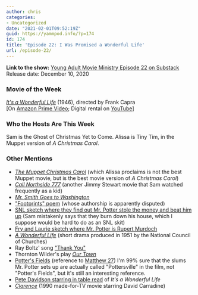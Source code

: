 ```yaml
---
author: chris
categories:
- Uncategorized
date: "2021-02-01T09:52:19Z"
guid: https://yammpod.info/?p=174
id: 174
title: 'Episode 22: I Was Promised a Wonderful Life'
url: /episode-22/
---
```

**Link to the show:** [Young Adult Movie Ministry Episode 22 on Substack](https://yammpod.substack.com/p/episode-22-i-was-promised-a-wonderful)  
Release date: December 10, 2020

### Movie of the Week

_[It's a Wonderful Life](https://www.imdb.com/title/tt0038650/)_ (1946), directed by Frank Capra  
[On [Amazon Prime Video](https://www.netflix.com/watch/70299871?source=35); Digital rental on [YouTube](http://www.youtube.com/watch?v=Lnqj06xMy_A)]

### Who the Hosts Are This Week

Sam is the Ghost of Christmas Yet to Come. Alissa is Tiny Tim, in the Muppet version of _A Christmas Carol_.

### Other Mentions

  * _[The Muppet Christmas Carol](https://www.imdb.com/title/tt0104940/)_ (which Alissa proclaims is not the best Muppet movie, but is the best movie version of _A Christmas Carol_)
  * _[Call Northside 777](https://www.imdb.com/title/tt0040202/)_ (another Jimmy Stewart movie that Sam watched frequently as a kid)
  * _[Mr. Smith Goes to Washington](https://www.imdb.com/title/tt0031679/)_
  * ["Footprints" poem](https://en.wikipedia.org/wiki/Footprints_(poem)) (whose authorship is apparently disputed)
  * [SNL sketch where they find out Mr. Potter stole the money and beat him up](https://www.youtube.com/watch?v=vw89o0afb2A) (Sam mistakenly says that they burn down his house, which I suppose would be hard to do as an SNL skit)
  * [Fry and Laurie sketch where Mr. Potter is Rupert Murdoch](https://abitoffryandlaurie.co.uk/sketches/wonderful_life) 
  * _[A Wonderful Life](https://en.wikipedia.org/wiki/A_Wonderful_Life_(film))_ (short drama produced in 1951 by the National Council of Churches)
  * Ray Boltz' song ["Thank You"](https://www.youtube.com/watch?v=962RR-IEcOU)
  * Thornton Wilder's play _[Our Town](https://en.wikipedia.org/wiki/Our_Town)_
  * [Potter's Fields](https://en.wikipedia.org/wiki/Potter%27s_field) (reference to [Matthew 27](https://biblehub.com/asv/matthew/27.htm)) I'm 99% sure that the slums Mr. Potter sets up are actually called "Pottersville" in the film, not "Potter's Fields", but it's still an interesting reference.
  * [Pete Davidson starring in table read](https://www.vulture.com/2020/11/pete-davidson-its-a-wonderful-life-table-read.html) of _It's a Wonderful Life_
  * _[Clarence](https://www.imdb.com/title/tt0099276/)_ (1990 made-for-TV movie starring David Carradine)